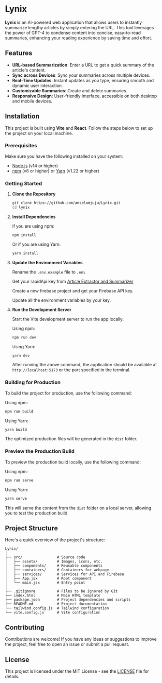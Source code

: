 # Lynix

**Lynix** is an AI-powered web application that allows users to instantly summarize lengthy articles by simply entering the URL. This tool leverages the power of GPT-4 to condense content into concise, easy-to-read summaries, enhancing your reading experience by saving time and effort.

## Features

- **URL-based Summarization**: Enter a URL to get a quick summary of the article's content.
- **Sync across Devices**: Sync your summaries across multiple devices.
- **Real-Time Updates**: Instant updates as you type, ensuring smooth and dynamic user interaction.
- **Customizable Summaries**: Create and delete summaries.
- **Responsive Design**: User-friendly interface, accessible on both desktop and mobile devices.

## Installation

This project is built using **Vite** and **React**. Follow the steps below to set up the project on your local machine.

### Prerequisites

Make sure you have the following installed on your system:

- [Node.js](https://nodejs.org/) (v14 or higher)
- [npm](https://www.npmjs.com/) (v6 or higher) or [Yarn](https://yarnpkg.com/) (v1.22 or higher)

### Getting Started

1. **Clone the Repository**

   ```bash
   git clone https://github.com/anselumjuju/Lynix.git
   cd lynix
   ```

2. **Install Dependencies**

   If you are using npm:

   ```bash
   npm install
   ```

   Or if you are using Yarn:

   ```bash
   yarn install
   ```

3. **Update the Environment Variables**

   Rename the `.env.example` file to `.env`
   
   Get your rapidApi key from [Article Extractor and Summarizer](https://rapidapi.com/restyler/api/article-extractor-and-summarizer/playground/apiendpoint_99e4b95c-3adc-4532-8b4e-20795c3c996a)

   Create a new firebase project and get your Firebase API key.

   Update all the environment variables by your key.

4. **Run the Development Server**

   Start the Vite development server to run the app locally:

   Using npm:

   ```bash
   npm run dev
   ```

   Using Yarn:

   ```bash
   yarn dev
   ```

   After running the above command, the application should be available at `http://localhost:5173` or the port specified in the terminal.

### Building for Production

To build the project for production, use the following command:

Using npm:

```bash
npm run build
```

Using Yarn:

```bash
yarn build
```

The optimized production files will be generated in the `dist` folder.

### Preview the Production Build

To preview the production build locally, use the following command:

Using npm:

```bash
npm run serve
```

Using Yarn:

```bash
yarn serve
```

This will serve the content from the `dist` folder on a local server, allowing you to test the production build.

## Project Structure

Here's a quick overview of the project's structure:

```
Lynix/
│
├── src/                # Source code
│   ├── assets/         # Images, icons, etc.
│   ├── components/     # Reusable components
│   ├── containers/     # Containers for webpage
│   ├── services/       # Services for API and Firebase
│   ├── App.jsx         # Root component
│   └── main.jsx        # Entry point
│  
├── .gitignore          # Files to be ignored by Git
├── index.html          # Main HTML template
├── package.json        # Project dependencies and scripts
├── README.md           # Project documentation
└── tailwind.config.js  # Tailwind configuration
└── vite.config.js      # Vite configuration
```

## Contributing

Contributions are welcome! If you have any ideas or suggestions to improve the project, feel free to open an issue or submit a pull request.

## License

This project is licensed under the MIT License - see the [LICENSE](LICENSE) file for details.

